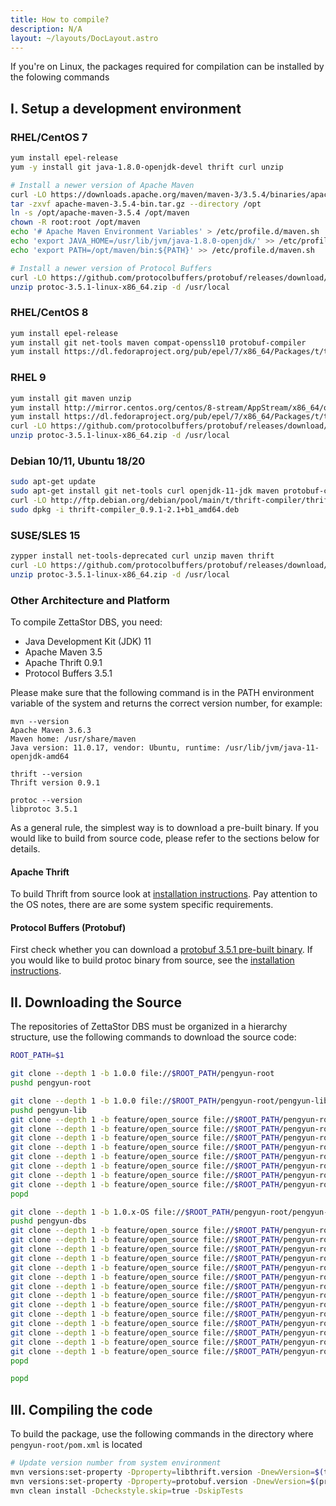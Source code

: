 ```yaml
---
title: How to compile?
description: N/A
layout: ~/layouts/DocLayout.astro
---
```


If you're on Linux, the packages required for compilation can be installed by the folowing commands

## I. Setup a development environment

### RHEL/CentOS 7
```bash
yum install epel-release
yum -y install git java-1.8.0-openjdk-devel thrift curl unzip

# Install a newer version of Apache Maven
curl -LO https://downloads.apache.org/maven/maven-3/3.5.4/binaries/apache-maven-3.5.4-bin.tar.gz
tar -zxvf apache-maven-3.5.4-bin.tar.gz --directory /opt
ln -s /opt/apache-maven-3.5.4 /opt/maven
chown -R root:root /opt/maven
echo '# Apache Maven Environment Variables' > /etc/profile.d/maven.sh
echo 'export JAVA_HOME=/usr/lib/jvm/java-1.8.0-openjdk/' >> /etc/profile.d/maven.sh
echo 'export PATH=/opt/maven/bin:${PATH}' >> /etc/profile.d/maven.sh

# Install a newer version of Protocol Buffers
curl -LO https://github.com/protocolbuffers/protobuf/releases/download/v3.5.1/protoc-3.5.1-linux-x86_64.zip
unzip protoc-3.5.1-linux-x86_64.zip -d /usr/local
```

### RHEL/CentOS 8
```bash
yum install epel-release
yum install git net-tools maven compat-openssl10 protobuf-compiler
yum install https://dl.fedoraproject.org/pub/epel/7/x86_64/Packages/t/thrift-0.9.1-15.el7.x86_64.rpm
```

### RHEL 9
```bash
yum install git maven unzip
yum install http://mirror.centos.org/centos/8-stream/AppStream/x86_64/os/Packages/compat-openssl10-1.0.2o-3.el8.x86_64.rpm
yum install https://dl.fedoraproject.org/pub/epel/7/x86_64/Packages/t/thrift-0.9.1-15.el7.x86_64.rpm
curl -LO https://github.com/protocolbuffers/protobuf/releases/download/v3.5.1/protoc-3.5.1-linux-x86_64.zip
unzip protoc-3.5.1-linux-x86_64.zip -d /usr/local
```

### Debian 10/11, Ubuntu 18/20
```bash
sudo apt-get update
sudo apt-get install git net-tools curl openjdk-11-jdk maven protobuf-compiler
curl -LO http://ftp.debian.org/debian/pool/main/t/thrift-compiler/thrift-compiler_0.9.1-2.1+b1_amd64.deb
sudo dpkg -i thrift-compiler_0.9.1-2.1+b1_amd64.deb
```

### SUSE/SLES 15
```bash
zypper install net-tools-deprecated curl unzip maven thrift
curl -LO https://github.com/protocolbuffers/protobuf/releases/download/v3.5.1/protoc-3.5.1-linux-x86_64.zip
unzip protoc-3.5.1-linux-x86_64.zip -d /usr/local
```

### Other Architecture and Platform
To compile ZettaStor DBS, you need:
- Java Development Kit (JDK) 11
- Apache Maven 3.5
- Apache Thrift 0.9.1
- Protocol Buffers 3.5.1

Please make sure that the following command is in the PATH environment variable of the system and returns the correct version number, for example:
```
mvn --version
Apache Maven 3.6.3
Maven home: /usr/share/maven
Java version: 11.0.17, vendor: Ubuntu, runtime: /usr/lib/jvm/java-11-openjdk-amd64

thrift --version
Thrift version 0.9.1

protoc --version
libprotoc 3.5.1
```

As a general rule, the simplest way is to download a pre-built binary. If you would like to build from source code, please refer to the sections below for details.

#### Apache Thrift
To build Thrift from source look at [installation instructions](https://thrift.apache.org/docs/install/). Pay attention to the OS notes, there are are some system specific requirements.

#### Protocol Buffers (Protobuf)
First check whether you can download a [protobuf 3.5.1 pre-built binary](https://github.com/protocolbuffers/protobuf/releases/tag/v3.5.1). If you would like to build protoc binary from source, see the [installation instructions](https://github.com/protocolbuffers/protobuf/blob/main/src/README.md).

## II. Downloading the Source
The repositories of ZettaStor DBS must be organized in a hierarchy structure, use the following commands to download the source code:
```bash
ROOT_PATH=$1

git clone --depth 1 -b 1.0.0 file://$ROOT_PATH/pengyun-root
pushd pengyun-root

git clone --depth 1 -b 1.0.0 file://$ROOT_PATH/pengyun-root/pengyun-lib
pushd pengyun-lib
git clone --depth 1 -b feature/open_source file://$ROOT_PATH/pengyun-root/pengyun-lib/pengyun-core
git clone --depth 1 -b feature/open_source file://$ROOT_PATH/pengyun-root/pengyun-lib/pengyun-database_core
git clone --depth 1 -b feature/open_source file://$ROOT_PATH/pengyun-root/pengyun-lib/pengyun-models
git clone --depth 1 -b feature/open_source file://$ROOT_PATH/pengyun-root/pengyun-lib/pengyun-dih_model
git clone --depth 1 -b feature/open_source file://$ROOT_PATH/pengyun-root/pengyun-lib/pengyun-dih_client
git clone --depth 1 -b feature/open_source file://$ROOT_PATH/pengyun-root/pengyun-lib/pengyun-query_log
git clone --depth 1 -b feature/open_source file://$ROOT_PATH/pengyun-root/pengyun-lib/pengyun-configuration
git clone --depth 1 -b feature/open_source file://$ROOT_PATH/pengyun-root/pengyun-lib/pengyun-monitor_common
popd

git clone --depth 1 -b 1.0.x-OS file://$ROOT_PATH/pengyun-root/pengyun-dbs
pushd pengyun-dbs
git clone --depth 1 -b feature/open_source file://$ROOT_PATH/pengyun-root/pengyun-dbs/dbs-dnmodel
git clone --depth 1 -b feature/open_source file://$ROOT_PATH/pengyun-root/pengyun-dbs/dbs-models_related
git clone --depth 1 -b feature/open_source file://$ROOT_PATH/pengyun-root/pengyun-dbs/pengyun-driver_core
git clone --depth 1 -b feature/open_source file://$ROOT_PATH/pengyun-root/pengyun-dbs/pengyun-coordinator
git clone --depth 1 -b feature/open_source file://$ROOT_PATH/pengyun-root/pengyun-dbs/pengyun-infocenter
git clone --depth 1 -b feature/open_source file://$ROOT_PATH/pengyun-root/pengyun-dbs/pengyun-drivercontainer
git clone --depth 1 -b feature/open_source file://$ROOT_PATH/pengyun-root/pengyun-dbs/pengyun-deployment_daemon
git clone --depth 1 -b feature/open_source file://$ROOT_PATH/pengyun-root/pengyun-dbs/pengyun-system_daemon
git clone --depth 1 -b feature/open_source file://$ROOT_PATH/pengyun-root/pengyun-dbs/pengyun-datanode_core
git clone --depth 1 -b feature/open_source file://$ROOT_PATH/pengyun-root/pengyun-dbs/pengyun-datanode_service
git clone --depth 1 -b feature/open_source file://$ROOT_PATH/pengyun-root/pengyun-dbs/pengyun-datanode
git clone --depth 1 -b feature/open_source file://$ROOT_PATH/pengyun-root/pengyun-dbs/pengyun-webservice_adapter
git clone --depth 1 -b feature/open_source file://$ROOT_PATH/pengyun-root/pengyun-dbs/pengyun-utils
git clone --depth 1 -b feature/open_source file://$ROOT_PATH/pengyun-root/pengyun-dbs/pengyun-console
popd

popd
```

## III. Compiling the code
To build the package, use the following commands in the directory where `pengyun-root/pom.xml` is located
```bash
# Update version number from system environment
mvn versions:set-property -Dproperty=libthrift.version -DnewVersion=$(thrift --version | awk '{print $3}')
mvn versions:set-property -Dproperty=protobuf.version -DnewVersion=$(protoc --version | awk '{print $2}')
mvn clean install -Dcheckstyle.skip=true -DskipTests
```